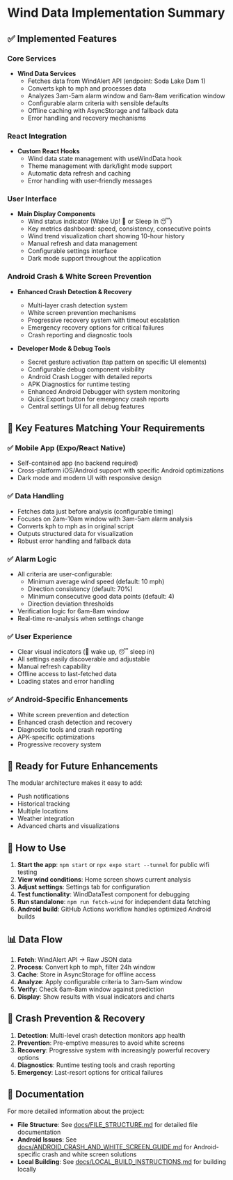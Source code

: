 # Wind Data Implementation Summary

## ✅ Implemented Features

### Core Services
- **Wind Data Services**
  - Fetches data from WindAlert API (endpoint: Soda Lake Dam 1)
  - Converts kph to mph and processes data
  - Analyzes 3am-5am alarm window and 6am-8am verification window
  - Configurable alarm criteria with sensible defaults
  - Offline caching with AsyncStorage and fallback data
  - Error handling and recovery mechanisms

### React Integration
- **Custom React Hooks**
  - Wind data state management with useWindData hook
  - Theme management with dark/light mode support
  - Automatic data refresh and caching
  - Error handling with user-friendly messages

### User Interface
- **Main Display Components**
  - Wind status indicator (Wake Up! 🌊 or Sleep In 😴)
  - Key metrics dashboard: speed, consistency, consecutive points
  - Wind trend visualization chart showing 10-hour history
  - Manual refresh and data management
  - Configurable settings interface
  - Dark mode support throughout the application

### Android Crash & White Screen Prevention
- **Enhanced Crash Detection & Recovery**
  - Multi-layer crash detection system
  - White screen prevention mechanisms
  - Progressive recovery system with timeout escalation
  - Emergency recovery options for critical failures
  - Crash reporting and diagnostic tools

- **Developer Mode & Debug Tools**
  - Secret gesture activation (tap pattern on specific UI elements)
  - Configurable debug component visibility
  - Android Crash Logger with detailed reports
  - APK Diagnostics for runtime testing
  - Enhanced Android Debugger with system monitoring
  - Quick Export button for emergency crash reports
  - Central settings UI for all debug features

## 🎯 Key Features Matching Your Requirements

### ✅ Mobile App (Expo/React Native)
- Self-contained app (no backend required)
- Cross-platform iOS/Android support with specific Android optimizations
- Dark mode and modern UI with responsive design

### ✅ Data Handling
- Fetches data just before analysis (configurable timing)
- Focuses on 2am-10am window with 3am-5am alarm analysis
- Converts kph to mph as in original script
- Outputs structured data for visualization
- Robust error handling and fallback data

### ✅ Alarm Logic
- All criteria are user-configurable:
  - Minimum average wind speed (default: 10 mph)
  - Direction consistency (default: 70%)
  - Minimum consecutive good data points (default: 4)
  - Direction deviation thresholds
- Verification logic for 6am-8am window
- Real-time re-analysis when settings change

### ✅ User Experience
- Clear visual indicators (🌊 wake up, 😴 sleep in)
- All settings easily discoverable and adjustable
- Manual refresh capability
- Offline access to last-fetched data
- Loading states and error handling

### ✅ Android-Specific Enhancements
- White screen prevention and detection
- Enhanced crash detection and recovery
- Diagnostic tools and crash reporting
- APK-specific optimizations
- Progressive recovery system

## 🚀 Ready for Future Enhancements

The modular architecture makes it easy to add:
- Push notifications
- Historical tracking
- Multiple locations
- Weather integration
- Advanced charts and visualizations

## 📱 How to Use

1. **Start the app**: `npm start` or `npx expo start --tunnel` for public wifi testing
2. **View wind conditions**: Home screen shows current analysis
3. **Adjust settings**: Settings tab for configuration
4. **Test functionality**: WindDataTest component for debugging
5. **Run standalone**: `npm run fetch-wind` for independent data fetching
6. **Android build**: GitHub Actions workflow handles optimized Android builds

## 📊 Data Flow

1. **Fetch**: WindAlert API → Raw JSON data
2. **Process**: Convert kph to mph, filter 24h window
3. **Cache**: Store in AsyncStorage for offline access
4. **Analyze**: Apply configurable criteria to 3am-5am window
5. **Verify**: Check 6am-8am window against prediction
6. **Display**: Show results with visual indicators and charts

## 🔧 Crash Prevention & Recovery

1. **Detection**: Multi-level crash detection monitors app health
2. **Prevention**: Pre-emptive measures to avoid white screens
3. **Recovery**: Progressive system with increasingly powerful recovery options
4. **Diagnostics**: Runtime testing tools and crash reporting
5. **Emergency**: Last-resort options for critical failures

## 📑 Documentation

For more detailed information about the project:
- **File Structure**: See [docs/FILE_STRUCTURE.md](./docs/FILE_STRUCTURE.md) for detailed file documentation
- **Android Issues**: See [docs/ANDROID_CRASH_AND_WHITE_SCREEN_GUIDE.md](./docs/ANDROID_CRASH_AND_WHITE_SCREEN_GUIDE.md) for Android-specific crash and white screen solutions
- **Local Building**: See [docs/LOCAL_BUILD_INSTRUCTIONS.md](./docs/LOCAL_BUILD_INSTRUCTIONS.md) for building locally
